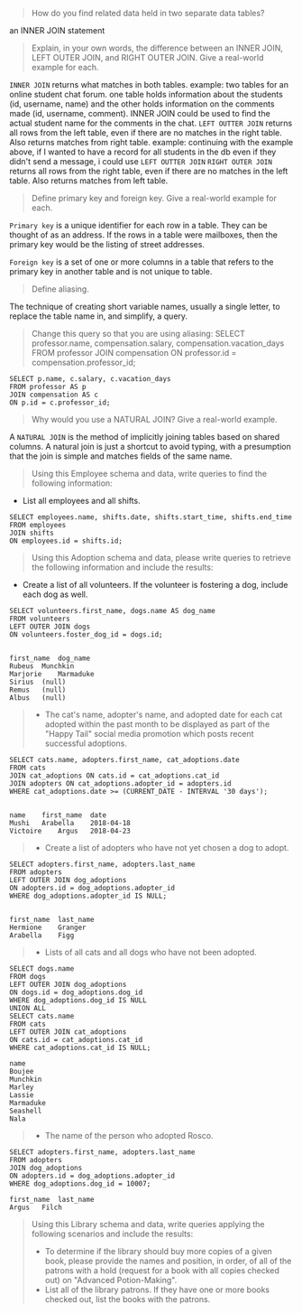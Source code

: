>How do you find related data held in two separate data tables?

an INNER JOIN statement

>Explain, in your own words, the difference between an INNER JOIN, LEFT OUTER JOIN, and RIGHT OUTER JOIN. Give a real-world example for each.

`INNER JOIN` returns what matches in both tables. example: two tables for an online student chat forum. one table holds information about the students (id, username, name) and the other holds information on the comments made (id, username, comment). INNER JOIN could be used to find the actual student name for the comments in the chat.
`LEFT OUTTER JOIN` returns all rows from the left table, even if there are no matches in the right table. Also returns matches from right table. example: continuing with the example above, if I wanted to have a record for all students in the db even if they didn't send a message, i could use `LEFT OUTTER JOIN`
`RIGHT OUTER JOIN` returns all rows from the right table, even if there are no matches in the left table. Also returns matches from left table.

>Define primary key and foreign key. Give a real-world example for each.

`Primary key` is a unique identifier for each row in a table. They can be thought of as an address.  If the rows in a table were mailboxes, then the primary key would be the listing of street addresses.

`Foreign key` is a set of one or more columns in a table that refers to the primary key in another table and is not unique to table.

>Define aliasing.

The technique of creating short variable names, usually a single letter, to replace the table name in, and simplify, a query.

>Change this query so that you are using aliasing:
SELECT professor.name, compensation.salary, compensation.vacation_days
FROM professor JOIN
compensation ON professor.id =
compensation.professor_id;

```
SELECT p.name, c.salary, c.vacation_days
FROM professor AS p
JOIN compensation AS c
ON p.id = c.professor_id;

```

>Why would you use a NATURAL JOIN? Give a real-world example.

A `NATURAL JOIN` is the method of implicitly joining tables based on shared columns. A natural join is just a shortcut to avoid typing, with a presumption that the join is simple and matches fields of the same name.

>Using this Employee schema and data, write queries to find the following information:
* List all employees and all shifts.

```
SELECT employees.name, shifts.date, shifts.start_time, shifts.end_time
FROM employees
JOIN shifts
ON employees.id = shifts.id;
```

>Using this Adoption schema and data, please write queries to retrieve the following information and include the results:
* Create a list of all volunteers. If the volunteer is fostering a dog, include each dog as well.

```
SELECT volunteers.first_name, dogs.name AS dog_name
FROM volunteers
LEFT OUTER JOIN dogs
ON volunteers.foster_dog_id = dogs.id;


first_name	dog_name
Rubeus	Munchkin
Marjorie	Marmaduke
Sirius	(null)
Remus	(null)
Albus	(null)
```
> * The cat's name, adopter's name, and adopted date for each cat adopted within the past month to be displayed as part of the "Happy Tail" social media promotion which posts recent successful adoptions.

```
SELECT cats.name, adopters.first_name, cat_adoptions.date
FROM cats
JOIN cat_adoptions ON cats.id = cat_adoptions.cat_id
JOIN adopters ON cat_adoptions.adopter_id = adopters.id
WHERE cat_adoptions.date >= (CURRENT_DATE - INTERVAL '30 days');


name	first_name	date
Mushi	Arabella	2018-04-18
Victoire	Argus	2018-04-23

```
>* Create a list of adopters who have not yet chosen a dog to adopt.

```
SELECT adopters.first_name, adopters.last_name
FROM adopters
LEFT OUTER JOIN dog_adoptions
ON adopters.id = dog_adoptions.adopter_id
WHERE dog_adoptions.adopter_id IS NULL;


first_name	last_name
Hermione	Granger
Arabella	Figg
```
>* Lists of all cats and all dogs who have not been adopted.

```
SELECT dogs.name
FROM dogs
LEFT OUTER JOIN dog_adoptions
ON dogs.id = dog_adoptions.dog_id
WHERE dog_adoptions.dog_id IS NULL
UNION ALL
SELECT cats.name
FROM cats
LEFT OUTER JOIN cat_adoptions
ON cats.id = cat_adoptions.cat_id
WHERE cat_adoptions.cat_id IS NULL;

name
Boujee
Munchkin
Marley
Lassie
Marmaduke
Seashell
Nala
```

>* The name of the person who adopted Rosco.

```
SELECT adopters.first_name, adopters.last_name
FROM adopters
JOIN dog_adoptions
ON adopters.id = dog_adoptions.adopter_id
WHERE dog_adoptions.dog_id = 10007;

first_name	last_name
Argus	Filch
```

>Using this Library schema and data, write queries applying the following scenarios and include the results:
>* To determine if the library should buy more copies of a given book, please provide the names and position, in order, of all of the patrons with a hold (request for a book with all copies checked out) on "Advanced Potion-Making".
>* List all of the library patrons. If they have one or more books checked out, list the books with the patrons.
